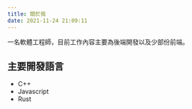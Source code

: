 ```yaml
---
title: 關於我
date: 2021-11-24 21:09:11
---
```


一名軟體工程師，目前工作內容主要為後端開發以及少部份前端。

## 主要開發語言
- C++
- Javascript
- Rust
